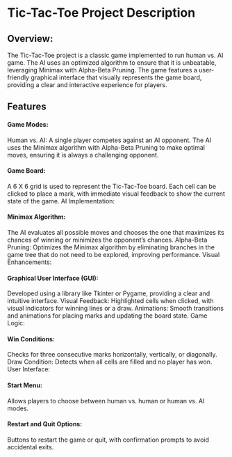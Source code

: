 # Tic-Tac-Toe Project Description


## Overview:

The Tic-Tac-Toe project is a classic game implemented to run human vs. AI game. The AI uses an optimized algorithm to ensure that it is unbeatable, leveraging Minimax with Alpha-Beta Pruning. The game features a user-friendly graphical interface that visually represents the game board, providing a clear and interactive experience for players.

## Features

####  Game Modes:

Human vs. AI: A single player competes against an AI opponent. The AI uses the Minimax algorithm with Alpha-Beta Pruning to make optimal moves, ensuring it is always a challenging opponent.

#### Game Board:

A 6 X 6 grid is used to represent the Tic-Tac-Toe board.
Each cell can be clicked to place a mark, with immediate visual feedback to show the current state of the game.
AI Implementation:

#### Minimax Algorithm:

The AI evaluates all possible moves and chooses the one that maximizes its chances of winning or minimizes the opponent’s chances.
Alpha-Beta Pruning: Optimizes the Minimax algorithm by eliminating branches in the game tree that do not need to be explored, improving performance.
Visual Enhancements:

#### Graphical User Interface (GUI): 

Developed using a library like Tkinter or Pygame, providing a clear and intuitive interface.
Visual Feedback: Highlighted cells when clicked, with visual indicators for winning lines or a draw.
Animations: Smooth transitions and animations for placing marks and updating the board state.
Game Logic:

#### Win Conditions:

Checks for three consecutive marks horizontally, vertically, or diagonally.
Draw Condition: Detects when all cells are filled and no player has won.
User Interface:

#### Start Menu:

Allows players to choose between human vs. human or human vs. AI modes.

#### Restart and Quit Options:

Buttons to restart the game or quit, with confirmation prompts to avoid accidental exits.
